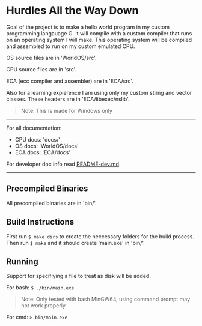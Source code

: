 # Hurdles All the Way Down

Goal of the project is to make a hello world program in my custom programming langauage G. It will compile with a custom compiler that runs on an operating system I will make. This operating system will be compiled and assembled to run on my custom emulated CPU.

OS source files are in 'WorldOS/src'.

CPU source files are in 'src'.

ECA (ecc compiler and assembler) are in 'ECA/src'.

Also for a learning expierence I am using only my custom string and vector classes. These headers are in 'ECA/libexec/nslib'.

> Note: This is made for Windows only

___

For all documentation:

- CPU docs: 'docs/'
- OS docs: 'WorldOS/docs'
- ECA docs: 'ECA/docs'

For developer doc info read [README-dev.md](README-dev.md).

___

## Precompiled Binaries

All precompiled binaries are in 'bin/'.

## Build Instructions

First run `$ make dirs` to create the neccessary folders for the build process. Then run `$ make` and it should create 'main.exe' in 'bin/'.

## Running

Support for specifiying a file to treat as disk will be added.

For bash: `$ ./bin/main.exe`

> Note: Only tested with bash MinGW64, using command prompt may not work properly

For cmd: `> bin/main.exe`
